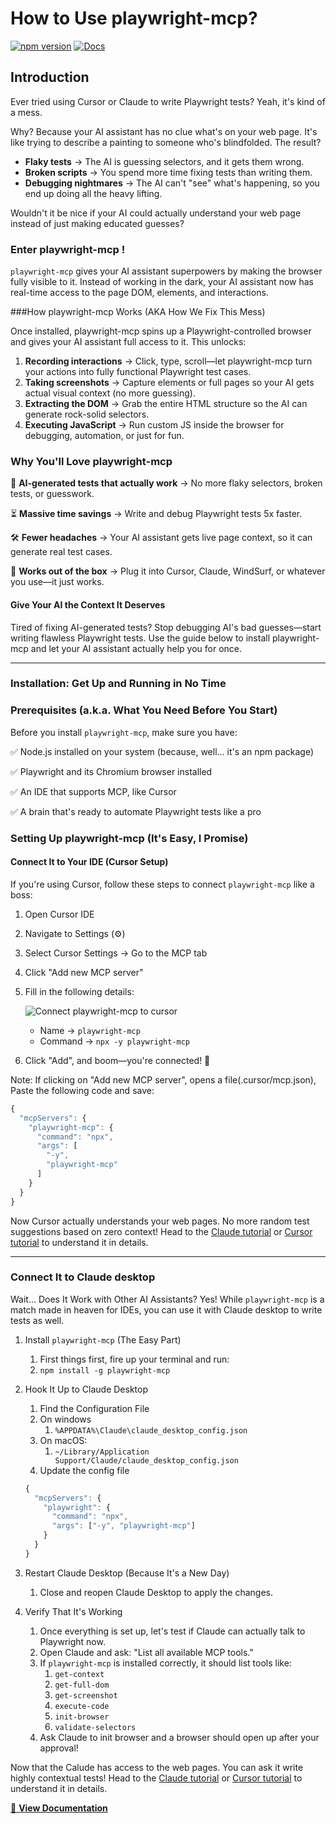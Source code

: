 # How to Use playwright-mcp?

[![npm version](https://img.shields.io/npm/v/playwright-mcp)](https://www.npmjs.com/package/playwright-mcp) [![Docs](https://img.shields.io/badge/docs-playwright--mcp-blue)](https://ashish-bansal.github.io/playwright-mcp/)

## Introduction

Ever tried using Cursor or Claude to write Playwright tests? Yeah, it's kind of a mess.

Why? Because your AI assistant has no clue what's on your web page. It's like trying to describe a painting to someone who's blindfolded. The result?

- **Flaky tests** → The AI is guessing selectors, and it gets them wrong.
- **Broken scripts** → You spend more time fixing tests than writing them.
- **Debugging nightmares** → The AI can't "see" what's happening, so you end up doing all the heavy lifting.

Wouldn't it be nice if your AI could actually understand your web page instead of just making educated guesses?

### Enter playwright-mcp !

`playwright-mcp` gives your AI assistant superpowers by making the browser fully visible to it. Instead of working in the dark, your AI assistant now has real-time access to the page DOM, elements, and interactions.

###How playwright-mcp Works (AKA How We Fix This Mess)

Once installed, playwright-mcp spins up a Playwright-controlled browser and gives your AI assistant full access to it. This unlocks:

1. **Recording interactions** → Click, type, scroll—let playwright-mcp turn your actions into fully functional Playwright test cases.
2. **Taking screenshots** → Capture elements or full pages so your AI gets actual visual context (no more guessing).
3. **Extracting the DOM** → Grab the entire HTML structure so the AI can generate rock-solid selectors.
4. **Executing JavaScript** → Run custom JS inside the browser for debugging, automation, or just for fun.

### Why You'll Love playwright-mcp

🚀 **AI-generated tests that actually work** → No more flaky selectors, broken tests, or guesswork.

⏳ **Massive time savings** → Write and debug Playwright tests 5x faster.

🛠️ **Fewer headaches** → Your AI assistant gets live page context, so it can generate real test cases.

🔌 **Works out of the box** → Plug it into Cursor, Claude, WindSurf, or whatever you use—it just works.

#### **Give Your AI the Context It Deserves**

Tired of fixing AI-generated tests? Stop debugging AI's bad guesses—start writing flawless Playwright tests. Use the guide below to install playwright-mcp and let your AI assistant actually help you for once. 

---

### Installation: Get Up and Running in No Time

### Prerequisites (a.k.a. What You Need Before You Start)

Before you install `playwright-mcp`, make sure you have:

✅ Node.js installed on your system (because, well… it's an npm package)

✅ Playwright and its Chromium browser installed

✅ An IDE that supports MCP, like Cursor

✅ A brain that's ready to automate Playwright tests like a pro

### Setting Up playwright-mcp (It's Easy, I Promise)

#### Connect It to Your IDE (Cursor Setup)

If you're using Cursor, follow these steps to connect `playwright-mcp` like a boss:

1. Open Cursor IDE
2. Navigate to Settings (⚙️)
3. Select Cursor Settings → Go to the MCP tab
4. Click "Add new MCP server"
5. Fill in the following details:
    
    ![Connect playwright-mcp to cursor](https://github.com/Ashish-Bansal/playwright-mcp/refs/heads/docs/static/img/cursor-add-mcp.png?raw=true)


    - Name → `playwright-mcp`
    - Command → `npx -y playwright-mcp`
6. Click "Add", and boom—you're connected! 🚀

Note: If clicking on "Add new MCP server", opens a file(.cursor/mcp.json), Paste the following code and save:

```jsx
{
  "mcpServers": {
    "playwright-mcp": {
      "command": "npx",
      "args": [
        "-y",
        "playwright-mcp"
      ]
    }
  }
}
```

Now Cursor actually understands your web pages. No more random test suggestions based on zero context! Head to the [Claude tutorial](https://ashish-bansal.github.io/playwright-mcp/tutorials/claude-desktop-tutorial) or [Cursor tutorial](https://ashish-bansal.github.io/playwright-mcp/tutorials/cursor-tutorial) to understand it in details. 

---

### **Connect It to Claude desktop**

Wait… Does It Work with Other AI Assistants? Yes! While `playwright-mcp` is a match made in heaven for IDEs, you can use it with Claude desktop to write tests as well. 

1. Install `playwright-mcp` (The Easy Part)
    1. First things first, fire up your terminal and run:
    2. `npm install -g playwright-mcp`
2. Hook It Up to Claude Desktop
    1. Find the Configuration File
    2. On windows 
        1. `%APPDATA%\Claude\claude_desktop_config.json`
    3. On macOS: 
        1. `~/Library/Application Support/Claude/claude_desktop_config.json`
    4. Update the config file
    
    ```jsx
    {
      "mcpServers": {
        "playwright": {
          "command": "npx",
          "args": ["-y", "playwright-mcp"]
        }
      }
    }
    ```
    
3. Restart Claude Desktop (Because It's a New Day)
    1. Close and reopen Claude Desktop to apply the changes.
4. Verify That It's Working 
    1. Once everything is set up, let's test if Claude can actually talk to Playwright now.
    2. Open Claude and ask: "List all available MCP tools."
    3. If `playwright-mcp` is installed correctly, it should list tools like:
        1. `get-context`
        2. `get-full-dom`
        3. `get-screenshot`
        4. `execute-code`
        5. `init-browser`
        6. `validate-selectors`
    4. Ask Claude to init browser and a browser should open up after your approval! 

Now that the Calude has access to the web pages. You can ask it write highly contextual tests! Head to the [Claude tutorial](https://ashish-bansal.github.io/playwright-mcp/tutorials/claude-desktop-tutorial) or [Cursor tutorial](https://ashish-bansal.github.io/playwright-mcp/tutorials/cursor-tutorial) to understand it in details. 


[📖 **View Documentation**](https://ashish-bansal.github.io/playwright-mcp/)
